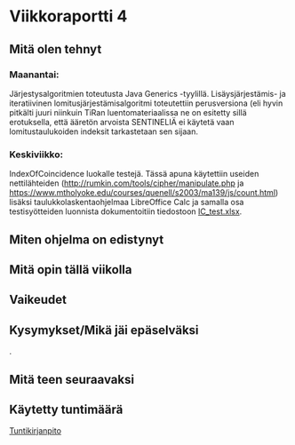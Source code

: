 # Viikkoraportti 4

## Mitä olen tehnyt

### Maanantai:

Järjestysalgoritmien toteutusta Java Generics -tyylillä. Lisäysjärjestämis- ja iteratiivinen lomitusjärjestämisalgoritmi toteutettiin perusversiona (eli hyvin pitkälti juuri niinkuin TiRan luentomateriaalissa ne on esitetty sillä erotuksella, että ääretön arvoista SENTINELIÄ ei käytetä vaan lomitustaulukoiden indeksit tarkastetaan sen sijaan.

### Keskiviikko:

IndexOfCoincidence luokalle testejä. Tässä apuna käytettiin useiden nettilähteiden (http://rumkin.com/tools/cipher/manipulate.php ja https://www.mtholyoke.edu/courses/quenell/s2003/ma139/js/count.html) lisäksi taulukkolaskentaohjelmaa LibreOffice Calc ja samalla osa testisyötteiden luonnista dokumentoitiin tiedostoon [IC_test.xlsx](https://github.com/Jsos17/Classic-crypto/blob/master/documentation/IC_test.xlsx).


## Miten ohjelma on edistynyt


## Mitä opin tällä viikolla



## Vaikeudet


## Kysymykset/Mikä jäi epäselväksi

.

## Mitä teen seuraavaksi


## Käytetty tuntimäärä


[Tuntikirjanpito](https://github.com/Jsos17/Classic-crypto/blob/master/documentation/tuntikirjanpito.md)
